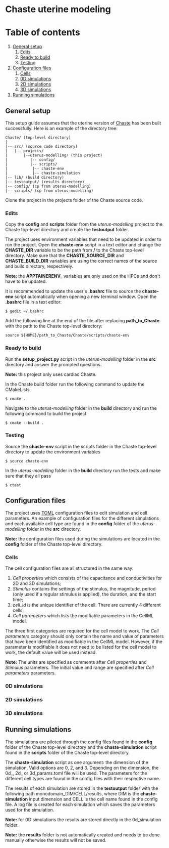 # Chaste uterine modeling
# Table of contents
1. [General setup](#general-setup)
   1. [Edits](#edits)
   2. [Ready to build](#build)
   3. [Testing](#testing)
2. [Configuration files](#config)
	1. [Cells](#cells)
	2. [0D simulations](#0d)
	3. [2D simulations](#2d)
	4. [3D simulations](#3d)
2. [Running simulations](#simulations)

<a id="general-setup"></a>
## General setup
This setup guide assumes that the uterine version of [Chaste](https://github.com/mathiasroesler/chaste/tree/uterine-chaste) has been built successfully. Here is an example of the directory tree:
```
Chaste/ (top-level directory)
|
|-- src/ (source code directory)
|	|-- projects/
|		|--uterus-modelling/ (this project)
|		   |-- config/
|		   |-- scripts/
|			|-- chaste-env
|			|-- chaste-simulation
|-- lib/ (build directory)
|-- testoutput/ (results directory)
|-- config/ (cp from uterus-modelling)
|-- scripts/ (cp from uterus-modelling)
```

Clone the project in the projects folder of the Chaste source code.

<a id="edits"></a>
### Edits

Copy the **config** and **scripts** folder from the _uterus-modelling_ project to the Chaste top-level directory and create the **testoutput** folder.

The project uses environment variables that need to be updated in order to run the project. Open the **chaste-env** script in a text editor and change the **CHASTE_DIR** variable to be the path from **/** to the Chaste top-level directory. Make sure that the **CHASTE_SOURCE_DIR** and **CHASTE_BUILD_DIR** variables are using the correct names of the source and build directory, respectively.

**Note:** the **APPTAINERENV_** variables are only used on the HPCs and don't have to be updated.

It is recommended to update the user's **.bashrc** file to source the **chaste-env** script automatically when opening a new terminal window. Open the **.bashrc** file in a text editor:

```
$ gedit ~/.bashrc
```

Add the following line at the end of the file after replacing __path_to_Chaste__ with the path to the Chaste top-level directory:

```
source ${HOME}/path_to_Chaste/Chaste/scripts/chaste-env
```


<a id="build"></a>
### Ready to build
Run the **setup_project.py** script in the _uterus-modelling_ folder in the **src** directory and answer the prompted questions. 
 
**Note:** this project only uses cardiac Chaste.

In the Chaste build folder run the following command to update the CMakeLists
```
$ cmake .
```

Navigate to the _uterus-modelling_ folder in the **build** directory and run the following command to build the project
```
$ cmake --build .
```

<a id="testing"></a>
### Testing
Source the **chaste-env** script in the scripts folder in the Chaste top-level directory to update the environment variables
```
$ source chaste-env
```

In the _uterus-modelling_ folder in the **build** directory run the tests and make sure that they all pass
```
$ ctest 
```

<a id="config"></a>
## Configuration files

The project uses [TOML](https://toml.io/en/) configuration files to edit simulation and cell parameters. An example of configuration files for the different simulations and each available cell type are found in the **config** folder of the _uterus-modelling_ folder in the **src** directory. 

**Note:** the configuration files used during the simulations are located in the **config** folder of the Chaste top-level directory. 

<a id="cells"></a>
### Cells

The cell configuration files are all structured in the same way:
1. _Cell properties_ which consists of the capacitance and conductivities for 2D and 3D simulations;
2. _Stimulus_ contains the settings of the stimulus, the magnitude, period (only used if a regular stimulus is applied), the duration, and the start time;
3. _cell_id_ is the unique identifier of the cell. There are currently 4 different cells;
4.  _Cell parameters_ which lists the modifiable parameters in the CellML model. 

The three first categories are required for the cell model to work. The _Cell parameters_ category should only contain the name and value of parameters that have been identified as modifiable in the CellML model. However, if the parameter is modifiable it does not need to be listed for the cell model to work, the default value will be used instead. 
	
**Note:** The units are specified as comments after _Cell properties_ and _Stimulus_ parameters. The initial value and range are specified after _Cell parameters_ parameters. 

<a id="0d"></a>
### 0D simulations

<a id="2d"></a>
### 2D simulations

<a id="3d"></a>
### 3D simulations

<a id="simulations"></a>
## Running simulations

The simulations are piloted through the config files found in the **config** folder of the Chaste top-level directory and the **chaste-simulation** script found in the **scripts** folder of the Chaste top-level directory.

The **chaste-simulation** script as one argument: the dimension of the simulation. Valid options are 0, 2, and 3. Depending on the dimension, the 0d_, 2d_ or 3d_params.toml file will be used. The parameters for the different cell types are found in the config files with their respective name. 

The results of each simulation are stored in the **testoutput** folder with the following path monodomain_DIM/CELL/results, where DIM is the **chaste-simulation** input dimension and CELL is the cell name found in the config file. A log file is created for each simulation which saves the parameters used for the simulation. 

**Note:** for 0D simulations the results are stored directly in the 0d_simulation folder. 

**Note:** the **results** folder is not automatically created and needs to be done manually otherwise the results will not be saved.

